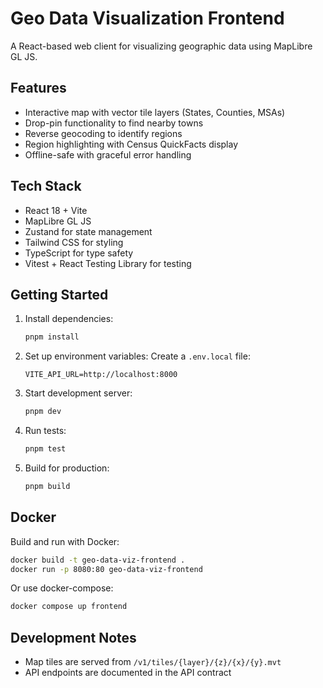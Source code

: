 # Geo Data Visualization Frontend

A React-based web client for visualizing geographic data using MapLibre GL JS.

## Features

- Interactive map with vector tile layers (States, Counties, MSAs)
- Drop-pin functionality to find nearby towns
- Reverse geocoding to identify regions
- Region highlighting with Census QuickFacts display
- Offline-safe with graceful error handling

## Tech Stack

- React 18 + Vite
- MapLibre GL JS
- Zustand for state management
- Tailwind CSS for styling
- TypeScript for type safety
- Vitest + React Testing Library for testing

## Getting Started

1. Install dependencies:

   ```bash
   pnpm install
   ```

2. Set up environment variables:
   Create a `.env.local` file:

   ```
   VITE_API_URL=http://localhost:8000
   ```

3. Start development server:

   ```bash
   pnpm dev
   ```

4. Run tests:

   ```bash
   pnpm test
   ```

5. Build for production:
   ```bash
   pnpm build
   ```

## Docker

Build and run with Docker:

```bash
docker build -t geo-data-viz-frontend .
docker run -p 8080:80 geo-data-viz-frontend
```

Or use docker-compose:

```bash
docker compose up frontend
```

## Development Notes

- Map tiles are served from `/v1/tiles/{layer}/{z}/{x}/{y}.mvt`
- API endpoints are documented in the API contract
